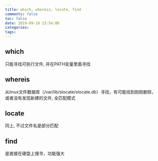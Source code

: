 ```yaml
---
title: which, whereis, locate, find
comments: false
toc: false
date: 2019-09-18 23:54:00
categories:
tags:
---
```


## which

只能寻找可执行文件, 并在PATH变量里面寻找  

## whereis

从linux文件数据库（/var/lib/slocate/slocate.db）寻找，有可能找到刚刚删除，或者没有发现新建的文件, 全匹配模式

## locate

同上, 不过文件名是部分匹配

## find

是直接在硬盘上搜寻，功能强大


